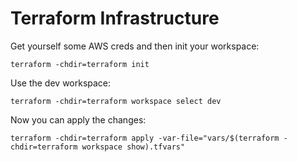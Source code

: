# Terraform Infrastructure

Get yourself some AWS creds and then init your workspace:

`terraform -chdir=terraform init`

Use the dev workspace:

`terraform -chdir=terraform workspace select dev`

Now you can apply the changes:

`terraform -chdir=terraform apply -var-file="vars/$(terraform -chdir=terraform workspace show).tfvars"`
